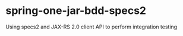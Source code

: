 spring-one-jar-bdd-specs2
==============

Using specs2 and JAX-RS 2.0 client API to perform integration testing
    